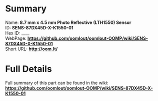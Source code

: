 
Summary
=================
  
Name: __8.7 mm x 4.5 mm Photo Reflective (LTH1550) Sensor__    
ID: __SENS-87DX45D-X-K1550-01__   
Hex ID: ____   
WebPage: __https://github.com/oomlout/oomlout-OOMP/wiki/SENS-87DX45D-X-K1550-01__   
Short URL: __http://oom.lt/__   

Full Details
==========================
Full summary of this part can be found in the wiki:   
__https://github.com/oomlout/oomlout-OOMP/wiki/SENS-87DX45D-X-K1550-01__    


